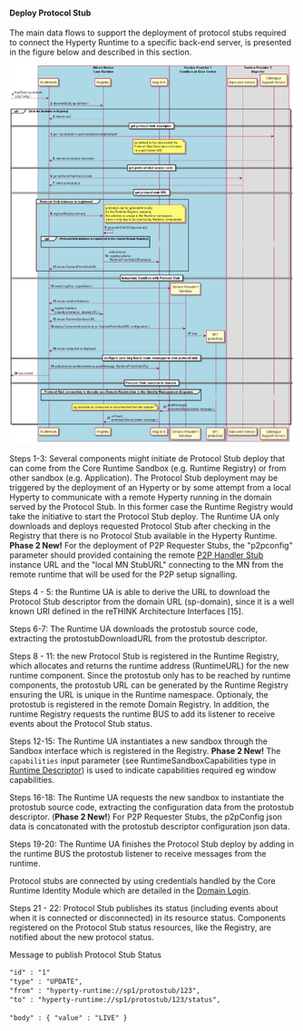 #### Deploy Protocol Stub

The main data flows to support the deployment of protocol stubs required to connect the Hyperty Runtime to a specific back-end server, is presented in the figure below and described in this section.

![Figure @runtime-deploy-protostub: Deploy Protocol Stub](deploy-protostub.png)

Steps 1-3: Several components might initiate de Protocol Stub deploy that can come from the Core Runtime Sandbox (e.g. Runtime Registry) or from other sandbox (e.g. Application). The Protocol Stub deployment may be triggered by the deployment of an Hyperty or by some attempt from a local Hyperty to communicate with a remote Hyperty running in the domain served by the Protocol Stub. In this former case the Runtime Registry would take the initiative to start the Protocol Stub deploy. The Runtime UA only downloads and deploys requested Protocol Stub after checking in the Registry that there is no Protocol Stub available in the Hyperty Runtime. **Phase 2 New!** For the deployment of P2P Requester Stubs, the "p2pconfig" parameter should provided containing the remote [P2P Handler Stub](../../messaging-framework/readme.md#message-delivery-between-different-hyperty-runtimes) instance URL and the "local MN StubURL" connecting to the MN from the remote runtime that will be used for the P2P setup signalling.

Steps 4 - 5: the Runtime UA is able to derive the URL to download the Protocol Stub descriptor from the domain URL (sp-domain), since it is a well known URI defined in the reTHINK Architecture Interfaces [15].

Steps 6-7: The Runtime UA downloads the protostub source code, extracting the protostubDownloadURL from the protostub descriptor.

Steps 8 - 11: the new Protocol Stub is registered in the Runtime Registry, which allocates and returns the runtime address (RuntimeURL) for the new runtime component. Since the protostub only has to be reached by runtime components, the protostub URL can be generated by the Runtime Registry ensuring the URL is unique in the Runtime namespace. Optionaly, the protostub is registered in the remote Domain Registry. In addition, the runtime Registry requests the runtime BUS to add its listener to receive events about the Protocol Stub status.

Steps 12-15: The Runtime UA instantiates a new sandbox through the Sandbox interface which is registered in the Registry. **Phase 2 New!** The `capabilities` input parameter (see RuntimeSandboxCapabilities type in [Runtime Descriptor](../../datamodel/core/hyperty-catalogue/readme.md#hyperty-runtime-descriptor)) is used to indicate capabilities required eg window capabilities.

Steps 16-18: The Runtime UA requests the new sandbox to instantiate the protostub source code, extracting the configuration data from the protostub descriptor. (**Phase 2 New!**) For P2P Requester Stubs, the p2pConfig json data is concatonated with the protostub descriptor configuration json data.

Steps 19-20: The Runtime UA finishes the Protocol Stub deploy by adding in the runtime BUS the protostub listener to receive messages from the runtime.

Protocol stubs are connected by using credentials handled by the Core Runtime Identity Module which are detailed in the [Domain Login](../identity-management/domain-login.md).

Steps 21 - 22: Protocol Stub publishes its status (including events about when it is connected or disconnected) in its resource status. Components registered on the Protocol Stub status resources, like the Registry, are notified about the new protocol status.

Message to publish Protocol Stub Status

```
"id" : "1"
"type" : "UPDATE",
"from" : "hyperty-runtime://sp1/protostub/123",
"to" : "hyperty-runtime://sp1/protostub/123/status",

"body" : { "value" : "LIVE" }
```

